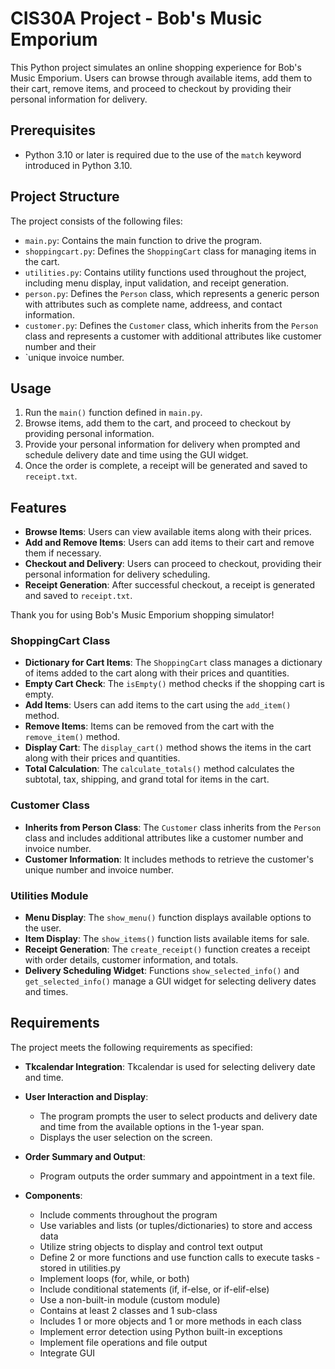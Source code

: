 # CIS30A Project - Bob's Music Emporium

This Python project simulates an online shopping experience for Bob's Music Emporium. Users can browse through available items, add them to their cart, remove items, and proceed to checkout by providing their personal information for delivery.

## Prerequisites

- Python 3.10 or later is required due to the use of the `match` keyword introduced in Python 3.10.

## Project Structure

The project consists of the following files:
- `main.py`: Contains the main function to drive the program.
- `shoppingcart.py`: Defines the `ShoppingCart` class for managing items in the cart.
- `utilities.py`: Contains utility functions used throughout the project, including menu display, input validation, and receipt generation.
- `person.py`: Defines the `Person` class, which represents a generic person with attributes such as complete name, addreess, and contact information.
- `customer.py`: Defines the `Customer` class, which inherits from the `Person` class and represents a customer with additional attributes like customer number and their
-  `unique invoice number.

## Usage

1. Run the `main()` function defined in `main.py`.
2. Browse items, add them to the cart, and proceed to checkout by providing personal information.
3. Provide your personal information for delivery when prompted and schedule delivery date and time using the GUI widget.
4. Once the order is complete, a receipt will be generated and saved to `receipt.txt`.

## Features

- **Browse Items**: Users can view available items along with their prices.
- **Add and Remove Items**: Users can add items to their cart and remove them if necessary.
- **Checkout and Delivery**: Users can proceed to checkout, providing their personal information for delivery scheduling.
- **Receipt Generation**: After successful checkout, a receipt is generated and saved to `receipt.txt`.


Thank you for using Bob's Music Emporium shopping simulator!


### ShoppingCart Class

- **Dictionary for Cart Items**: The `ShoppingCart` class manages a dictionary of items added to the cart along with their prices and quantities.
- **Empty Cart Check**: The `isEmpty()` method checks if the shopping cart is empty.
- **Add Items**: Users can add items to the cart using the `add_item()` method.
- **Remove Items**: Items can be removed from the cart with the `remove_item()` method.
- **Display Cart**: The `display_cart()` method shows the items in the cart along with their prices and quantities.
- **Total Calculation**: The `calculate_totals()` method calculates the subtotal, tax, shipping, and grand total for items in the cart.

### Customer Class

- **Inherits from Person Class**: The `Customer` class inherits from the `Person` class and includes additional attributes like a customer number and invoice number.
- **Customer Information**: It includes methods to retrieve the customer's unique number and invoice number.

### Utilities Module

- **Menu Display**: The `show_menu()` function displays available options to the user.
- **Item Display**: The `show_items()` function lists available items for sale.
- **Receipt Generation**: The `create_receipt()` function creates a receipt with order details, customer information, and totals.
- **Delivery Scheduling Widget**: Functions `show_selected_info()` and `get_selected_info()` manage a GUI widget for selecting delivery dates and times.

## Requirements

The project meets the following requirements as specified:

- **Tkcalendar Integration**: Tkcalendar is used for selecting delivery date and time.

- **User Interaction and Display**:
  - The program prompts the user to select products and delivery date and time from the available options in the 1-year span.
  - Displays the user selection on the screen.

- **Order Summary and Output**:
  - Program outputs the order summary and appointment in a text file.

- **Components**:
  - Include comments throughout the program 
  - Use variables and lists (or tuples/dictionaries) to store and access data
  - Utilize string objects to display and control text output 
  - Define 2 or more functions and use function calls to execute tasks - stored in utilities.py
  - Implement loops (for, while, or both) 
  - Include conditional statements (if, if-else, or if-elif-else)
  - Use a non-built-in module (custom module) 
  - Contains at least 2 classes and 1 sub-class 
  - Includes 1 or more objects and 1 or more methods in each class 
  - Implement error detection using Python built-in exceptions 
  - Implement file operations and file output 
  - Integrate GUI 
